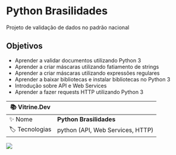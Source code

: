 # Python Brasilidades
Projeto de validação de dados no padrão nacional

## Objetivos
- Aprender a validar documentos utilizando Python 3
- Aprender a criar máscaras utilizando fatiamento de strings
- Aprender a criar máscaras utilizando expressões regulares
- Aprender a baixar bibliotecas e instalar bibliotecas no Python 3
- Introdução sobre API e Web Services
- Aprender a fazer requests HTTP utilizando Python 3

| :books: Vitrine.Dev |     |
| -------------  | --- |
| :sparkles: Nome        | **Python Brasilidades**
| :label: Tecnologias | python (API, Web Services, HTTP)

<!-- Inserir imagem com a #vitrinedev ao final do link -->
![](https://vitrinedev.s3.amazonaws.com/python-brasilidades.png#vitrinedev)
